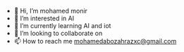 - 👋 Hi, I’m mohamed monir
- 👀 I’m interested in AI 
- 🌱 I’m currently learning AI and iot 
- 💞️ I’m looking to collaborate on 
- 📫 How to reach me mohamedabozahrazxc@gmail.com

<!---
mohamedabozahrazxc/mohamedabozahrazxc is a ✨ special ✨ repository because its `README.md` (this file) appears on your GitHub profile.
You can click the Preview link to take a look at your changes.
--->
